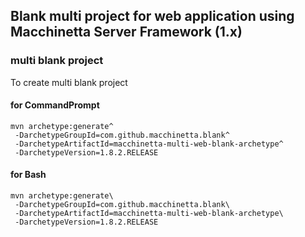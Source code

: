 ## Blank multi project for web application using Macchinetta Server Framework (1.x)

### multi blank project

To create multi blank project

#### for CommandPrompt

``` console
mvn archetype:generate^
 -DarchetypeGroupId=com.github.macchinetta.blank^
 -DarchetypeArtifactId=macchinetta-multi-web-blank-archetype^
 -DarchetypeVersion=1.8.2.RELEASE
```

#### for Bash

``` console
mvn archetype:generate\
 -DarchetypeGroupId=com.github.macchinetta.blank\
 -DarchetypeArtifactId=macchinetta-multi-web-blank-archetype\
 -DarchetypeVersion=1.8.2.RELEASE
```

